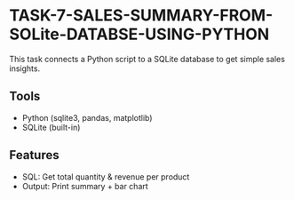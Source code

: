 # TASK-7-SALES-SUMMARY-FROM-SOLite-DATABSE-USING-PYTHON
This task connects a Python script to a SQLite database to get simple sales insights.

## Tools
- Python (sqlite3, pandas, matplotlib)
- SQLite (built-in)

## Features
- SQL: Get total quantity & revenue per product
- Output: Print summary + bar chart
